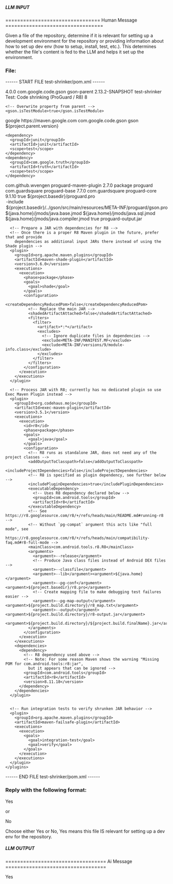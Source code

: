 ##### LLM INPUT #####
================================ Human Message =================================

Given a file of the repository, determine if it is relevant for setting up a development environment for the repository or providing information about how to set up dev env (how to setup, install, test, etc.). This determines whether the file's content is fed to the LLM and helps it set up the environment.

### File:
------ START FILE test-shrinker/pom.xml ------
<?xml version="1.0" encoding="UTF-8"?>
<!--
  Copyright 2023 Google Inc.

  Licensed under the Apache License, Version 2.0 (the "License");
  you may not use this file except in compliance with the License.
  You may obtain a copy of the License at

       http://www.apache.org/licenses/LICENSE-2.0

  Unless required by applicable law or agreed to in writing, software
  distributed under the License is distributed on an "AS IS" BASIS,
  WITHOUT WARRANTIES OR CONDITIONS OF ANY KIND, either express or implied.
  See the License for the specific language governing permissions and
  limitations under the License.
-->
<project xmlns="http://maven.apache.org/POM/4.0.0" xmlns:xsi="http://www.w3.org/2001/XMLSchema-instance" xsi:schemaLocation="http://maven.apache.org/POM/4.0.0 http://maven.apache.org/maven-v4_0_0.xsd">
  <modelVersion>4.0.0</modelVersion>

  <parent>
    <groupId>com.google.code.gson</groupId>
    <artifactId>gson-parent</artifactId>
    <version>2.13.2-SNAPSHOT</version>
  </parent>
  <artifactId>test-shrinker</artifactId>
  <name>Test: Code shrinking (ProGuard / R8)</name>

  <properties>
    <maven.compiler.release>8</maven.compiler.release>

    <!-- Overwrite property from parent -->
    <gson.isTestModule>true</gson.isTestModule>
  </properties>

  <pluginRepositories>
    <!-- R8 currently only exists in Google Maven repository -->
    <pluginRepository>
      <id>google</id>
      <url>https://maven.google.com</url>
    </pluginRepository>
  </pluginRepositories>

  <dependencies>
    <dependency>
      <groupId>com.google.code.gson</groupId>
      <artifactId>gson</artifactId>
      <version>${project.parent.version}</version>
    </dependency>

    <dependency>
      <groupId>junit</groupId>
      <artifactId>junit</artifactId>
      <scope>test</scope>
    </dependency>
    <dependency>
      <groupId>com.google.truth</groupId>
      <artifactId>truth</artifactId>
      <scope>test</scope>
    </dependency>
  </dependencies>

  <build>
    <plugins>
      <!-- Process JAR with ProGuard -->
      <plugin>
        <groupId>com.github.wvengen</groupId>
        <artifactId>proguard-maven-plugin</artifactId>
        <version>2.7.0</version>
        <executions>
          <execution>
            <phase>package</phase>
            <goals>
              <goal>proguard</goal>
            </goals>
          </execution>
        </executions>
        <!-- Upgrades ProGuard to version newer than the one included by plugin by default -->
        <dependencies>
          <dependency>
            <groupId>com.guardsquare</groupId>
            <artifactId>proguard-base</artifactId>
            <version>7.7.0</version>
          </dependency>
          <dependency>
            <groupId>com.guardsquare</groupId>
            <artifactId>proguard-core</artifactId>
            <version>9.1.10</version>
          </dependency>
        </dependencies>
        <configuration>
          <obfuscate>true</obfuscate>
          <proguardInclude>${project.basedir}/proguard.pro</proguardInclude>
          <options>
            <!-- Hacky solution to make ProGuard use the library rules file; only the Android plugin of ProGuard
              seems to consider it automatically at the moment, see https://github.com/Guardsquare/proguard/issues/337
              However, R8 defined further below always considers it automatically -->
            <option>-include</option><option>${project.basedir}/../gson/src/main/resources/META-INF/proguard/gson.pro</option>
          </options>
          <libs>
            <lib>${java.home}/jmods/java.base.jmod</lib>
            <!-- Used by Gson for optional SQL types support -->
            <lib>${java.home}/jmods/java.sql.jmod</lib>
            <!-- Used by transitive Error Prone annotations dependency -->
            <lib>${java.home}/jmods/java.compiler.jmod</lib>
          </libs>
          <!-- Include dependencies in the final JAR -->
          <includeDependencyInjar>true</includeDependencyInjar>
          <outjar>proguard-output.jar</outjar>
        </configuration>
      </plugin>

      <!-- Prepare a JAR with dependencies for R8 -->
      <!-- Once there is a proper R8 Maven plugin in the future, prefer that and provide
        dependencies as additional input JARs there instead of using the Shade plugin -->
      <plugin>
        <groupId>org.apache.maven.plugins</groupId>
        <artifactId>maven-shade-plugin</artifactId>
        <version>3.6.0</version>
        <executions>
          <execution>
            <phase>package</phase>
            <goals>
              <goal>shade</goal>
            </goals>
            <configuration>
              <createDependencyReducedPom>false</createDependencyReducedPom>
              <!-- Replace the main JAR -->
              <shadedArtifactAttached>false</shadedArtifactAttached>
              <filters>
                <filter>
                  <artifact>*:*</artifact>
                  <excludes>
                    <!-- Ignore duplicate files in dependencies -->
                    <exclude>META-INF/MANIFEST.MF</exclude>
                    <exclude>META-INF/versions/9/module-info.class</exclude>
                  </excludes>
                </filter>
              </filters>
            </configuration>
          </execution>
        </executions>
      </plugin>

      <!-- Process JAR with R8; currently has no dedicated plugin so use Exec Maven Plugin instead -->
      <plugin>
        <groupId>org.codehaus.mojo</groupId>
        <artifactId>exec-maven-plugin</artifactId>
        <version>3.5.1</version>
        <executions>
          <execution>
            <id>r8</id>
            <phase>package</phase>
            <goals>
              <goal>java</goal>
            </goals>
            <configuration>
              <!-- R8 runs as standalone JAR, does not need any of the project classes -->
              <addOutputToClasspath>false</addOutputToClasspath>
              <includeProjectDependencies>false</includeProjectDependencies>
              <!-- R8 is specified as plugin dependency, see further below -->
              <includePluginDependencies>true</includePluginDependencies>
              <executableDependency>
                <!-- Uses R8 dependency declared below -->
                <groupId>com.android.tools</groupId>
                <artifactId>r8</artifactId>
              </executableDependency>
              <!-- See https://r8.googlesource.com/r8/+/refs/heads/main/README.md#running-r8 -->
              <!-- Without `pg-compat` argument this acts like "full mode", see
                https://r8.googlesource.com/r8/+/refs/heads/main/compatibility-faq.md#r8-full-mode -->
              <mainClass>com.android.tools.r8.R8</mainClass>
              <arguments>
                <argument>--release</argument>
                <!-- Produce Java class files instead of Android DEX files -->
                <argument>--classfile</argument>
                <argument>--lib</argument><argument>${java.home}</argument>
                <argument>--pg-conf</argument><argument>${project.basedir}/r8.pro</argument>
                <!-- Create mapping file to make debugging test failures easier -->
                <argument>--pg-map-output</argument><argument>${project.build.directory}/r8_map.txt</argument>
                <argument>--output</argument><argument>${project.build.directory}/r8-output.jar</argument>
                <argument>${project.build.directory}/${project.build.finalName}.jar</argument>
              </arguments>
            </configuration>
          </execution>
        </executions>
        <dependencies>
          <dependency>
            <!-- R8 dependency used above -->
            <!-- Note: For some reason Maven shows the warning "Missing POM for com.android.tools:r8:jar",
              but it appears that can be ignored -->
            <groupId>com.android.tools</groupId>
            <artifactId>r8</artifactId>
            <version>8.11.18</version>
          </dependency>
        </dependencies>
      </plugin>


      <!-- Run integration tests to verify shrunken JAR behavior -->
      <plugin>
        <groupId>org.apache.maven.plugins</groupId>
        <artifactId>maven-failsafe-plugin</artifactId>
        <executions>
          <execution>
            <goals>
              <goal>integration-test</goal>
              <goal>verify</goal>
            </goals>
          </execution>
        </executions>
      </plugin>
    </plugins>
  </build>
</project>

------ END FILE test-shrinker/pom.xml ------

### Reply with the following format:

<rel>Yes</rel>

or

<rel>No</rel>

Choose either Yes or No, Yes means this file IS relevant for setting up a dev env for the repository.

##### LLM OUTPUT #####
================================== Ai Message ==================================

<rel>Yes</rel>